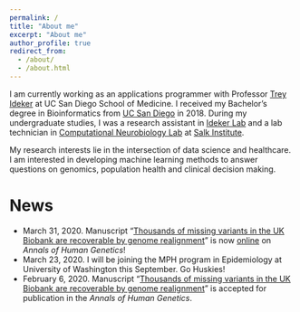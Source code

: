 ```yaml
---
permalink: /
title: "About me"
excerpt: "About me"
author_profile: true
redirect_from:
  - /about/
  - /about.html
---
```


I am currently working as an applications programmer with Professor [Trey Ideker](http://idekerlab.ucsd.edu/trey-ideker/) at UC San Diego School of Medicine. I received my Bachelor’s degree in Bioinformatics from [UC San Diego](https://ucsd.edu/) in 2018. During my undergraduate studies, I was a research assistant in [Ideker Lab](http://idekerlab.ucsd.edu/) and a lab technician in [Computational Neurobiology Lab](https://cnl.salk.edu/) at [Salk Institute](https://www.salk.edu/).

My research interests lie in the intersection of data science and healthcare. I am interested in developing machine learning methods to answer questions on genomics, population health and clinical decision making.

# News
- March 31, 2020. Manuscript “[Thousands of missing variants in the UK Biobank are recoverable by genome realignment](https://tongqiu-jia.github.io/publication/ukb-exome-fe-errors)” is now [online]( https://doi.org/10.1111/ahg.12383) on <i>Annals of Human Genetics</i>!
- March 23, 2020. I will be joining the MPH program in Epidemiology at University of Washington this September. Go Huskies!
- February 6, 2020. Manuscript “[Thousands of missing variants in the UK Biobank are recoverable by genome realignment](https://tongqiu-jia.github.io/publication/ukb-exome-fe-errors)” is accepted for publication in the <i>Annals of Human Genetics</i>.
